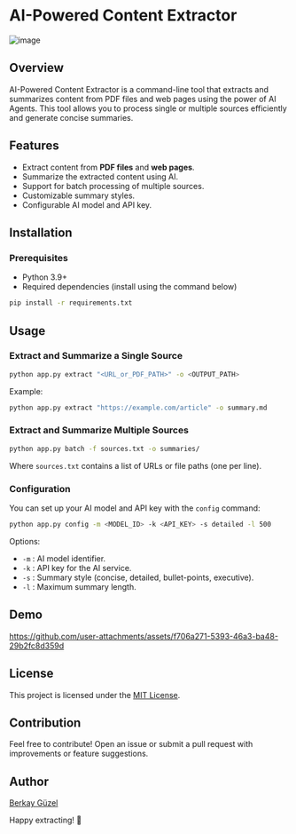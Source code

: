 # AI-Powered Content Extractor

![image](https://github.com/user-attachments/assets/7dbb36d4-8fd7-4500-a794-8cf36aeed420)

## Overview
AI-Powered Content Extractor is a command-line tool that extracts and summarizes content from PDF files and web pages using the power of AI Agents. This tool allows you to process single or multiple sources efficiently and generate concise summaries.

## Features
- Extract content from **PDF files** and **web pages**.
- Summarize the extracted content using AI.
- Support for batch processing of multiple sources.
- Customizable summary styles.
- Configurable AI model and API key.

## Installation
### Prerequisites
- Python 3.9+
- Required dependencies (install using the command below)

```sh
pip install -r requirements.txt
```

## Usage

### Extract and Summarize a Single Source
```sh
python app.py extract "<URL_or_PDF_PATH>" -o <OUTPUT_PATH>
```
Example:
```sh
python app.py extract "https://example.com/article" -o summary.md
```

### Extract and Summarize Multiple Sources
```sh
python app.py batch -f sources.txt -o summaries/
```
Where `sources.txt` contains a list of URLs or file paths (one per line).

### Configuration
You can set up your AI model and API key with the `config` command:
```sh
python app.py config -m <MODEL_ID> -k <API_KEY> -s detailed -l 500
```
Options:
- `-m` : AI model identifier.
- `-k` : API key for the AI service.
- `-s` : Summary style (concise, detailed, bullet-points, executive).
- `-l` : Maximum summary length.

## Demo



https://github.com/user-attachments/assets/f706a271-5393-46a3-ba48-29b2fc8d359d



## License
This project is licensed under the [MIT License](https://github.com/berkayguzel06/Content_Summarizer_with_AI_Agents/blob/main/LICENSE).

## Contribution
Feel free to contribute! Open an issue or submit a pull request with improvements or feature suggestions.

## Author
[Berkay Güzel](https://medium.com/@berkayguzel43)

Happy extracting! 🚀

